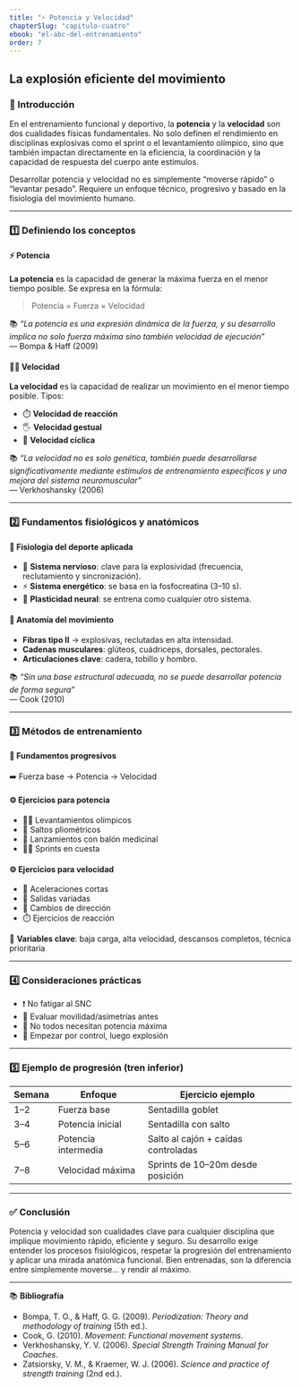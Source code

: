 ```yaml
---
title: "⚡ Potencia y Velocidad"
chapterSlug: "capitulo-cuatro"
ebook: "el-abc-del-entrenamiento"
order: 7
---
```


## La explosión eficiente del movimiento

### 📖 Introducción

En el entrenamiento funcional y deportivo, la **potencia** y la **velocidad** son dos cualidades físicas fundamentales. No solo definen el rendimiento en disciplinas explosivas como el sprint o el levantamiento olímpico, sino que también impactan directamente en la eficiencia, la coordinación y la capacidad de respuesta del cuerpo ante estímulos.

Desarrollar potencia y velocidad no es simplemente “moverse rápido” o “levantar pesado”. Requiere un enfoque técnico, progresivo y basado en la fisiología del movimiento humano.

---

### 1️⃣ Definiendo los conceptos

#### ⚡ Potencia

**La potencia** es la capacidad de generar la máxima fuerza en el menor tiempo posible. Se expresa en la fórmula:

> Potencia = Fuerza × Velocidad

📚 *“La potencia es una expresión dinámica de la fuerza, y su desarrollo implica no solo fuerza máxima sino también velocidad de ejecución”*  
— Bompa & Haff (2009)

#### 🏃‍♂️ Velocidad

**La velocidad** es la capacidad de realizar un movimiento en el menor tiempo posible. Tipos:

- ⏱️ **Velocidad de reacción**
- 🖐️ **Velocidad gestual**
- 🔁 **Velocidad cíclica**

📚 *“La velocidad no es solo genética, también puede desarrollarse significativamente mediante estímulos de entrenamiento específicos y una mejora del sistema neuromuscular”*  
— Verkhoshansky (2006)

---

### 2️⃣ Fundamentos fisiológicos y anatómicos

#### 📘 Fisiología del deporte aplicada

- 🧠 **Sistema nervioso**: clave para la explosividad (frecuencia, reclutamiento y sincronización).
- ⚡ **Sistema energético**: se basa en la fosfocreatina (3–10 s).
- 🔌 **Plasticidad neural**: se entrena como cualquier otro sistema.

#### 🧠 Anatomía del movimiento

- **Fibras tipo II** → explosivas, reclutadas en alta intensidad.
- **Cadenas musculares**: glúteos, cuádriceps, dorsales, pectorales.
- **Articulaciones clave**: cadera, tobillo y hombro.

📚 *“Sin una base estructural adecuada, no se puede desarrollar potencia de forma segura”*  
— Cook (2010)

---

### 3️⃣ Métodos de entrenamiento

#### 🧱 Fundamentos progresivos

➡️ Fuerza base → Potencia → Velocidad

#### ⚙️ Ejercicios para potencia

- 🏋️‍♀️ Levantamientos olímpicos  
- 🧗 Saltos pliométricos  
- 🥎 Lanzamientos con balón medicinal  
- 🏃‍♂️ Sprints en cuesta  

#### ⚙️ Ejercicios para velocidad

- 🏃 Aceleraciones cortas  
- 🚦 Salidas variadas  
- 🔁 Cambios de dirección  
- ⏱️ Ejercicios de reacción  

📏 **Variables clave**: baja carga, alta velocidad, descansos completos, técnica prioritaria

---

### 4️⃣ Consideraciones prácticas

- ❗ No fatigar al SNC
- 👀 Evaluar movilidad/asimetrías antes
- 🎯 No todos necesitan potencia máxima
- 🧱 Empezar por control, luego explosión

---

### 5️⃣ Ejemplo de progresión (tren inferior)

| Semana | Enfoque            | Ejercicio ejemplo                  |
|--------|--------------------|------------------------------------|
| 1–2    | Fuerza base        | Sentadilla goblet                  |
| 3–4    | Potencia inicial   | Sentadilla con salto               |
| 5–6    | Potencia intermedia| Salto al cajón + caídas controladas|
| 7–8    | Velocidad máxima   | Sprints de 10–20m desde posición   |

---

### ✅ Conclusión

Potencia y velocidad son cualidades clave para cualquier disciplina que implique movimiento rápido, eficiente y seguro. Su desarrollo exige entender los procesos fisiológicos, respetar la progresión del entrenamiento y aplicar una mirada anatómica funcional. Bien entrenadas, son la diferencia entre simplemente moverse... y rendir al máximo.

---

<aside>

📚 **Bibliografía**

- Bompa, T. O., & Haff, G. G. (2009). *Periodization: Theory and methodology of training* (5th ed.).  
- Cook, G. (2010). *Movement: Functional movement systems*.  
- Verkhoshansky, Y. V. (2006). *Special Strength Training Manual for Coaches*.  
- Zatsiorsky, V. M., & Kraemer, W. J. (2006). *Science and practice of strength training* (2nd ed.).

</aside>
